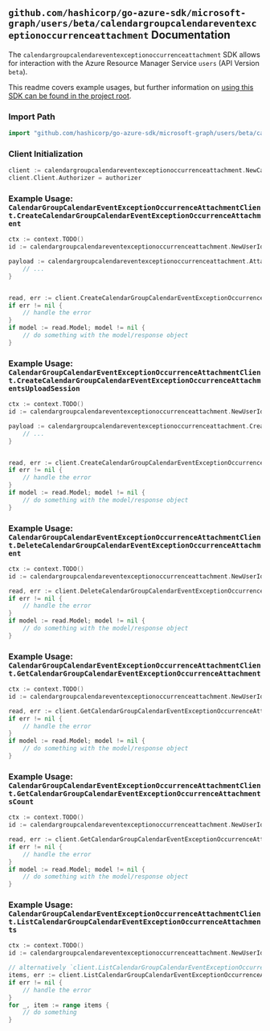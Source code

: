 
## `github.com/hashicorp/go-azure-sdk/microsoft-graph/users/beta/calendargroupcalendareventexceptionoccurrenceattachment` Documentation

The `calendargroupcalendareventexceptionoccurrenceattachment` SDK allows for interaction with the Azure Resource Manager Service `users` (API Version `beta`).

This readme covers example usages, but further information on [using this SDK can be found in the project root](https://github.com/hashicorp/go-azure-sdk/tree/main/docs).

### Import Path

```go
import "github.com/hashicorp/go-azure-sdk/microsoft-graph/users/beta/calendargroupcalendareventexceptionoccurrenceattachment"
```


### Client Initialization

```go
client := calendargroupcalendareventexceptionoccurrenceattachment.NewCalendarGroupCalendarEventExceptionOccurrenceAttachmentClientWithBaseURI("https://management.azure.com")
client.Client.Authorizer = authorizer
```


### Example Usage: `CalendarGroupCalendarEventExceptionOccurrenceAttachmentClient.CreateCalendarGroupCalendarEventExceptionOccurrenceAttachment`

```go
ctx := context.TODO()
id := calendargroupcalendareventexceptionoccurrenceattachment.NewUserIdCalendarGroupIdCalendarIdEventIdExceptionOccurrenceID("userIdValue", "calendarGroupIdValue", "calendarIdValue", "eventIdValue", "eventId1Value")

payload := calendargroupcalendareventexceptionoccurrenceattachment.Attachment{
	// ...
}


read, err := client.CreateCalendarGroupCalendarEventExceptionOccurrenceAttachment(ctx, id, payload)
if err != nil {
	// handle the error
}
if model := read.Model; model != nil {
	// do something with the model/response object
}
```


### Example Usage: `CalendarGroupCalendarEventExceptionOccurrenceAttachmentClient.CreateCalendarGroupCalendarEventExceptionOccurrenceAttachmentsUploadSession`

```go
ctx := context.TODO()
id := calendargroupcalendareventexceptionoccurrenceattachment.NewUserIdCalendarGroupIdCalendarIdEventIdExceptionOccurrenceID("userIdValue", "calendarGroupIdValue", "calendarIdValue", "eventIdValue", "eventId1Value")

payload := calendargroupcalendareventexceptionoccurrenceattachment.CreateCalendarGroupCalendarEventExceptionOccurrenceAttachmentsUploadSessionRequest{
	// ...
}


read, err := client.CreateCalendarGroupCalendarEventExceptionOccurrenceAttachmentsUploadSession(ctx, id, payload)
if err != nil {
	// handle the error
}
if model := read.Model; model != nil {
	// do something with the model/response object
}
```


### Example Usage: `CalendarGroupCalendarEventExceptionOccurrenceAttachmentClient.DeleteCalendarGroupCalendarEventExceptionOccurrenceAttachment`

```go
ctx := context.TODO()
id := calendargroupcalendareventexceptionoccurrenceattachment.NewUserIdCalendarGroupIdCalendarIdEventIdExceptionOccurrenceIdAttachmentID("userIdValue", "calendarGroupIdValue", "calendarIdValue", "eventIdValue", "eventId1Value", "attachmentIdValue")

read, err := client.DeleteCalendarGroupCalendarEventExceptionOccurrenceAttachment(ctx, id, calendargroupcalendareventexceptionoccurrenceattachment.DefaultDeleteCalendarGroupCalendarEventExceptionOccurrenceAttachmentOperationOptions())
if err != nil {
	// handle the error
}
if model := read.Model; model != nil {
	// do something with the model/response object
}
```


### Example Usage: `CalendarGroupCalendarEventExceptionOccurrenceAttachmentClient.GetCalendarGroupCalendarEventExceptionOccurrenceAttachment`

```go
ctx := context.TODO()
id := calendargroupcalendareventexceptionoccurrenceattachment.NewUserIdCalendarGroupIdCalendarIdEventIdExceptionOccurrenceIdAttachmentID("userIdValue", "calendarGroupIdValue", "calendarIdValue", "eventIdValue", "eventId1Value", "attachmentIdValue")

read, err := client.GetCalendarGroupCalendarEventExceptionOccurrenceAttachment(ctx, id, calendargroupcalendareventexceptionoccurrenceattachment.DefaultGetCalendarGroupCalendarEventExceptionOccurrenceAttachmentOperationOptions())
if err != nil {
	// handle the error
}
if model := read.Model; model != nil {
	// do something with the model/response object
}
```


### Example Usage: `CalendarGroupCalendarEventExceptionOccurrenceAttachmentClient.GetCalendarGroupCalendarEventExceptionOccurrenceAttachmentsCount`

```go
ctx := context.TODO()
id := calendargroupcalendareventexceptionoccurrenceattachment.NewUserIdCalendarGroupIdCalendarIdEventIdExceptionOccurrenceID("userIdValue", "calendarGroupIdValue", "calendarIdValue", "eventIdValue", "eventId1Value")

read, err := client.GetCalendarGroupCalendarEventExceptionOccurrenceAttachmentsCount(ctx, id, calendargroupcalendareventexceptionoccurrenceattachment.DefaultGetCalendarGroupCalendarEventExceptionOccurrenceAttachmentsCountOperationOptions())
if err != nil {
	// handle the error
}
if model := read.Model; model != nil {
	// do something with the model/response object
}
```


### Example Usage: `CalendarGroupCalendarEventExceptionOccurrenceAttachmentClient.ListCalendarGroupCalendarEventExceptionOccurrenceAttachments`

```go
ctx := context.TODO()
id := calendargroupcalendareventexceptionoccurrenceattachment.NewUserIdCalendarGroupIdCalendarIdEventIdExceptionOccurrenceID("userIdValue", "calendarGroupIdValue", "calendarIdValue", "eventIdValue", "eventId1Value")

// alternatively `client.ListCalendarGroupCalendarEventExceptionOccurrenceAttachments(ctx, id, calendargroupcalendareventexceptionoccurrenceattachment.DefaultListCalendarGroupCalendarEventExceptionOccurrenceAttachmentsOperationOptions())` can be used to do batched pagination
items, err := client.ListCalendarGroupCalendarEventExceptionOccurrenceAttachmentsComplete(ctx, id, calendargroupcalendareventexceptionoccurrenceattachment.DefaultListCalendarGroupCalendarEventExceptionOccurrenceAttachmentsOperationOptions())
if err != nil {
	// handle the error
}
for _, item := range items {
	// do something
}
```
